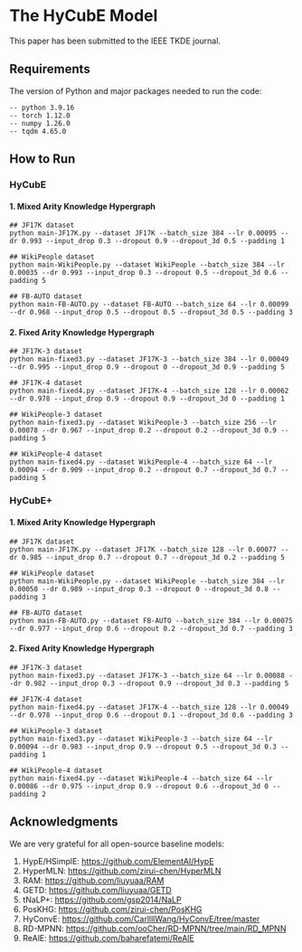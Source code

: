# The HyCubE Model
This paper has been submitted to the IEEE TKDE journal.



## Requirements
The version of Python and major packages needed to run the code:
   
    -- python 3.9.16
    -- torch 1.12.0
    -- numpy 1.26.0
    -- tqdm 4.65.0



## How to Run

### HyCubE

#### 1. Mixed Arity Knowledge Hypergraph
```
## JF17K dataset
python main-JF17K.py --dataset JF17K --batch_size 384 --lr 0.00095 --dr 0.993 --input_drop 0.3 --dropout 0.9 --dropout_3d 0.5 --padding 1

## WikiPeople dataset
python main-WikiPeople.py --dataset WikiPeople --batch_size 384 --lr 0.00035 --dr 0.993 --input_drop 0.3 --dropout 0.5 --dropout_3d 0.6 --padding 5

## FB-AUTO dataset
python main-FB-AUTO.py --dataset FB-AUTO --batch_size 64 --lr 0.00099 --dr 0.968 --input_drop 0.5 --dropout 0.5 --dropout_3d 0.5 --padding 3
```

#### 2. Fixed Arity Knowledge Hypergraph
```
## JF17K-3 dataset
python main-fixed3.py --dataset JF17K-3 --batch_size 384 --lr 0.00049 --dr 0.995 --input_drop 0.9 --dropout 0 --dropout_3d 0.9 --padding 5

## JF17K-4 dataset
python main-fixed4.py --dataset JF17K-4 --batch_size 128 --lr 0.00062 --dr 0.978 --input_drop 0.9 --dropout 0.9 --dropout_3d 0 --padding 1

## WikiPeople-3 dataset
python main-fixed3.py --dataset WikiPeople-3 --batch_size 256 --lr 0.00078 --dr 0.967 --input_drop 0.2 --dropout 0.2 --dropout_3d 0.9 --padding 5

## WikiPeople-4 dataset
python main-fixed4.py --dataset WikiPeople-4 --batch_size 64 --lr 0.00094 --dr 0.909 --input_drop 0.2 --dropout 0.7 --dropout_3d 0.7 --padding 5
```



### HyCubE+

#### 1. Mixed Arity Knowledge Hypergraph
```
## JF17K dataset
python main-JF17K.py --dataset JF17K --batch_size 128 --lr 0.00077 --dr 0.985 --input_drop 0.7 --dropout 0.7 --dropout_3d 0.2 --padding 5

## WikiPeople dataset
python main-WikiPeople.py --dataset WikiPeople --batch_size 384 --lr 0.00050 --dr 0.989 --input_drop 0.3 --dropout 0 --dropout_3d 0.8 --padding 3

## FB-AUTO dataset
python main-FB-AUTO.py --dataset FB-AUTO --batch_size 384 --lr 0.00075 --dr 0.977 --input_drop 0.6 --dropout 0.2 --dropout_3d 0.7 --padding 3
```

#### 2. Fixed Arity Knowledge Hypergraph
```
## JF17K-3 dataset
python main-fixed3.py --dataset JF17K-3 --batch_size 64 --lr 0.00088 --dr 0.982 --input_drop 0.3 --dropout 0.9 --dropout_3d 0.3 --padding 5

## JF17K-4 dataset
python main-fixed4.py --dataset JF17K-4 --batch_size 128 --lr 0.00049 --dr 0.978 --input_drop 0.6 --dropout 0.1 --dropout_3d 0.6 --padding 3

## WikiPeople-3 dataset
python main-fixed3.py --dataset WikiPeople-3 --batch_size 64 --lr 0.00094 --dr 0.983 --input_drop 0.9 --dropout 0.5 --dropout_3d 0.3 --padding 1

## WikiPeople-4 dataset
python main-fixed4.py --dataset WikiPeople-4 --batch_size 64 --lr 0.00086 --dr 0.975 --input_drop 0.9 --dropout 0.6 --dropout_3d 0 --padding 2
```





## Acknowledgments
We are very grateful for all open-source baseline models:

1. HypE/HSimplE: https://github.com/ElementAI/HypE
2. HyperMLN: https://github.com/zirui-chen/HyperMLN
3. RAM: https://github.com/liuyuaa/RAM
4. GETD: https://github.com/liuyuaa/GETD
5. tNaLP+: https://github.com/gsp2014/NaLP
6. PosKHG: https://github.com/zirui-chen/PosKHG
7. HyConvE: https://github.com/CarllllWang/HyConvE/tree/master
8. RD-MPNN: https://github.com/ooCher/RD-MPNN/tree/main/RD_MPNN
9. ReAlE: https://github.com/baharefatemi/ReAlE
